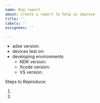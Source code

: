```yaml
---
name: Bug report
about: Create a report to help us improve
title: ''
labels: ''
assignees: ''

---
```


- adxe version:
- devices test on:
- developing environments
   - NDK version:
   - Xcode version:
   - VS version:

Steps to Reproduce:

1. 
2.
